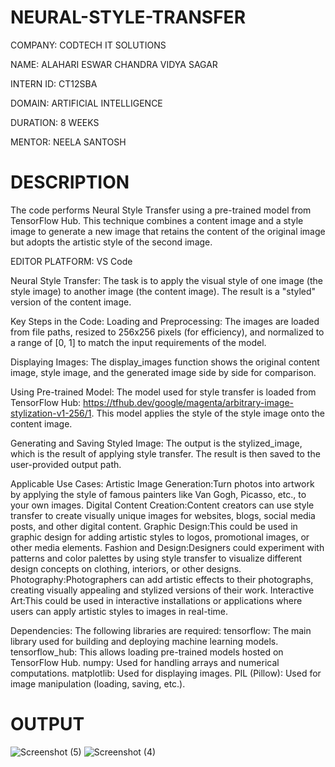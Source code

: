 # NEURAL-STYLE-TRANSFER
COMPANY: CODTECH IT SOLUTIONS

NAME: ALAHARI ESWAR CHANDRA VIDYA SAGAR

INTERN ID: CT12SBA

DOMAIN: ARTIFICIAL INTELLIGENCE

DURATION: 8 WEEKS

MENTOR: NEELA SANTOSH

# DESCRIPTION
The code performs Neural Style Transfer using a pre-trained model from TensorFlow Hub. This technique combines a content image and a style image to generate a new image that retains the content of the original image but adopts the artistic style of the second image.

EDITOR PLATFORM: VS Code

Neural Style Transfer: The task is to apply the visual style of one image (the style image) to another image (the content image). The result is a "styled" version of the content image.

Key Steps in the Code: Loading and Preprocessing: The images are loaded from file paths, resized to 256x256 pixels (for efficiency), and normalized to a range of [0, 1] to match the input requirements of the model.

Displaying Images: The display_images function shows the original content image, style image, and the generated image side by side for comparison.

Using Pre-trained Model: The model used for style transfer is loaded from TensorFlow Hub: https://tfhub.dev/google/magenta/arbitrary-image-stylization-v1-256/1. This model applies the style of the style image onto the content image.

Generating and Saving Styled Image: The output is the stylized_image, which is the result of applying style transfer. The result is then saved to the user-provided output path.

Applicable Use Cases: Artistic Image Generation:Turn photos into artwork by applying the style of famous painters like Van Gogh, Picasso, etc., to your own images. Digital Content Creation:Content creators can use style transfer to create visually unique images for websites, blogs, social media posts, and other digital content. Graphic Design:This could be used in graphic design for adding artistic styles to logos, promotional images, or other media elements. Fashion and Design:Designers could experiment with patterns and color palettes by using style transfer to visualize different design concepts on clothing, interiors, or other designs. Photography:Photographers can add artistic effects to their photographs, creating visually appealing and stylized versions of their work. Interactive Art:This could be used in interactive installations or applications where users can apply artistic styles to images in real-time.

Dependencies: The following libraries are required: tensorflow: The main library used for building and deploying machine learning models. tensorflow_hub: This allows loading pre-trained models hosted on TensorFlow Hub. numpy: Used for handling arrays and numerical computations. matplotlib: Used for displaying images. PIL (Pillow): Used for image manipulation (loading, saving, etc.).

# OUTPUT
![Screenshot (5)](https://github.com/user-attachments/assets/adebe5e7-92a3-45f7-b152-ede10639bd57)
![Screenshot (4)](https://github.com/user-attachments/assets/9f3e5a7e-98ef-49be-a19a-f0f734b68aa9)
